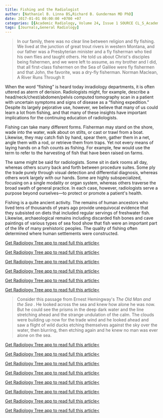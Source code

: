 ```yaml
---
title: Fishing and the Radiologist
author: [Nathaniel B. Linna BS,Richard B. Gunderman MD PhD]
date: 2017-01-01 00:00:00 +0700 +07
categories: [{Academic Radiology, Volume 24, Issue 1 SOURCE CL_S_AcademicRadiologyVolume24Issue1 1}]
tags: [Journals,General Radiology]
---
```

> In our family, there was no clear line between religion and fly fishing. We lived at the junction of great trout rivers in western Montana, and our father was a Presbyterian minister and a fly fisherman who tied his own flies and taught others. He told us about Christ's disciples being fishermen, and we were left to assume, as my brother and I did, that all first-class fishermen on the Sea of Galilee were fly fishermen and that John, the favorite, was a dry-fly fisherman.  Norman Maclean, A River Runs Through It

When the word “fishing” is heard today inradiology departments, it is often uttered as aterm of derision. Radiologists might, for example, describe a head/neck/chest/abdomen/pelvis computed tomography scan in a patient with uncertain symptoms and signs of disease as a “fishing expedition.” Despite its largely pejorative use, however, we believe that many of us could learn a lot from fishing, and that many of these insights have important implications for the continuing education of radiologists.

Fishing can take many different forms. Fisherman may stand on the shore, wade into the water, walk about on stilts, or cast or trawl from a boat. Likewise, they may catch fish by hand, spear them, gather them in a net, angle them with a rod, or retrieve them from traps. Yet not every means of laying hands on a fish counts as fishing. For example, few would use the term to refer to the harvesting of fish that have been raised on farms.

The same might be said for radiologists. Some sit in dark rooms all day, whereas others scurry back and forth between procedure suites. Some ply the trade purely through visual detection and differential diagnosis, whereas others work largely with our hands. Some are highly subspecialized, focusing on a single modality or organ system, whereas others traverse the broad swath of general practice. In each case, however, radiologists serve a purpose beyond ourselves—to protect or promote a patient's health.

Fishing is a quite ancient activity. The remains of human ancestors who lived tens of thousands of years ago provide unequivocal evidence that they subsisted on diets that included regular servings of freshwater fish. Likewise, archaeological remains including discarded fish bones and cave paintings of various types of sea food show that fish were an important part of the life of many prehistoric peoples. The quality of fishing often determined where human settlements were constructed.

[Get Radiology Tree app to read full this article<](https://clinicalpub.com/app)

[Get Radiology Tree app to read full this article<](https://clinicalpub.com/app)

[Get Radiology Tree app to read full this article<](https://clinicalpub.com/app)

[Get Radiology Tree app to read full this article<](https://clinicalpub.com/app)

[Get Radiology Tree app to read full this article<](https://clinicalpub.com/app)

[Get Radiology Tree app to read full this article<](https://clinicalpub.com/app)

> Consider this passage from Ernest Hemingway's _The Old Man and the Sea_ . He looked across the sea and knew how alone he was now. But he could see the prisms in the deep dark water and the line stretching ahead and the strange undulation of the calm. The clouds were building up now for the trade wind and he looked ahead and saw a flight of wild ducks etching themselves against the sky over the water, then blurring, then etching again and he knew no man was ever alone on the sea.

[Get Radiology Tree app to read full this article<](https://clinicalpub.com/app)

[Get Radiology Tree app to read full this article<](https://clinicalpub.com/app)

[Get Radiology Tree app to read full this article<](https://clinicalpub.com/app)

[Get Radiology Tree app to read full this article<](https://clinicalpub.com/app)

[Get Radiology Tree app to read full this article<](https://clinicalpub.com/app)

[Get Radiology Tree app to read full this article<](https://clinicalpub.com/app)

[Get Radiology Tree app to read full this article<](https://clinicalpub.com/app)

[Get Radiology Tree app to read full this article<](https://clinicalpub.com/app)
